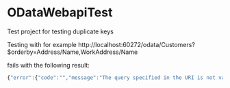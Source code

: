 # ODataWebapiTest
Test project for testing duplicate keys

Testing with for example 
http://localhost:60272/odata/Customers?$orderby=Address/Name,WorkAddress/Name

fails with the following result:
```javascript
{"error":{"code":"","message":"The query specified in the URI is not valid. Duplicate property named 'Name' is not supported in '$orderby'.","innererror":{"message":"Duplicate property named 'Name' is not supported in '$orderby'.","type":"Microsoft.OData.ODataException","stacktrace":"   bei System.Web.OData.Query.OrderByQueryOption.ApplyToCore(IQueryable query, ODataQuerySettings querySettings)\r\n   bei System.Web.OData.Query.ODataQueryOptions.ApplyTo(IQueryable query, ODataQuerySettings querySettings)\r\n   bei System.Web.OData.EnableQueryAttribute.ApplyQuery(IQueryable queryable, ODataQueryOptions queryOptions)\r\n   bei System.Web.OData.EnableQueryAttribute.ExecuteQuery(Object response, HttpRequestMessage request, HttpActionDescriptor actionDescriptor, ODataQueryContext queryContext)\r\n   bei System.Web.OData.EnableQueryAttribute.OnActionExecuted(HttpActionExecutedContext actionExecutedContext)"}}}
```
